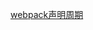 <a href="https://longgererer.github.io/2020/04/10/Webpack%E7%94%9F%E5%91%BD%E5%91%A8%E6%9C%9F/#webpack-config-js-%E5%92%8C-shell-%E8%A7%A3%E6%9E%90">webpack声明周期</a>

